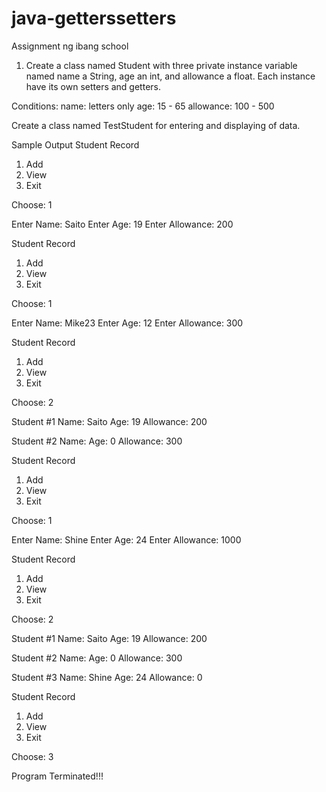 # java-getterssetters
Assignment ng ibang school
1. Create a class named Student with three private instance variable named name a String, age an int, and allowance a float. Each instance have its own setters and getters.

Conditions:
name: letters only
age: 15 - 65
allowance: 100 - 500

Create a class named TestStudent for entering and displaying of data.

Sample Output
Student Record
1) Add
2) View
3) Exit

Choose: 1

Enter Name: Saito
Enter Age: 19
Enter Allowance: 200

Student Record
1) Add
2) View
3) Exit

Choose: 1

Enter Name: Mike23
Enter Age: 12
Enter Allowance: 300

Student Record
1) Add
2) View
3) Exit

Choose: 2

Student #1
Name: Saito
Age: 19
Allowance: 200

Student #2
Name: 
Age: 0
Allowance: 300

Student Record
1) Add
2) View
3) Exit

Choose: 1

Enter Name: Shine
Enter Age: 24
Enter Allowance: 1000

Student Record
1) Add
2) View
3) Exit

Choose: 2

Student #1
Name: Saito
Age: 19
Allowance: 200

Student #2
Name: 
Age: 0
Allowance: 300

Student #3
Name: Shine
Age: 24
Allowance: 0

Student Record
1) Add
2) View
3) Exit

Choose: 3

Program Terminated!!!
